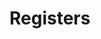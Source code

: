 # Registers

<!-- BEGIN CMDGEN util/regtool.py -d ./hw/top_earlgrey/ip_autogen/otp_ctrl/data/otp_ctrl.hjson -->
<!-- END CMDGEN -->
